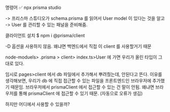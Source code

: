 명령어
✅ npx prisma studio

-> 프리스마 스튜디오가 schema.prisma 를 읽어서 User model 이 있다는 것을 알고 -> User 를 관리할 수 있는 패널을 준비해줌. 

클라이언트 설치
$ npm i @prisma/client

-D 옵션을 사용하지 않음. 
왜냐면 백엔드에서 직접 이 client 를 사용할거기 때문


node-moduels> .prisma > client> index.ts>User 에 가면 우리가 올린 타입이 그대로 있다. 




임시로 pages>client 에서 db 파일에서 추가해서 뿌려줬는데, 
안된다고 뜬다. 
이유를 생각해보면, 
우리가 db 에 직접 접근할 수 있는 파일을 프론트엔드인 브라우저에 추가했기 때문임. 
브라우저에서 prismaClient 에서 접근할 수 있는 건 말이 안됨. 
왜냐면 브라우저를 통해 prismaClient 에 접근할 수 있기 때문. 
(자동으로 오류가 생김)

하지만 어디에서 사용할 수 있을까?
